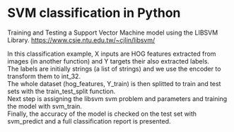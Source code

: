 # SVM classification in Python

Training and Testing a Support Vector Machine model using the LIBSVM Library. https://www.csie.ntu.edu.tw/~cjlin/libsvm/

In this classification example, X inputs are HOG features extracted from images (in another function) and Y targets their also extracted labels.  
The labels are initially strings (a list of strings) and we use the encoder to transform them to int_32.  
The whole dataset (hog_features, Y_train) is then splitted to train and test sets with the train_test_split function.  
Next step is assigning the libsvm svm problem and parameters and training the model with svm_train.  
Finally, the accuracy of the model is checked on the test set with svm_predict and a full classification report is presented.
 
